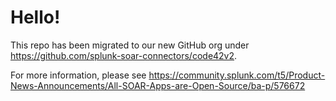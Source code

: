 # Hello!

This repo has been migrated to our new GitHub org under 
https://github.com/splunk-soar-connectors/code42v2.

For more information, please see 
https://community.splunk.com/t5/Product-News-Announcements/All-SOAR-Apps-are-Open-Source/ba-p/576672